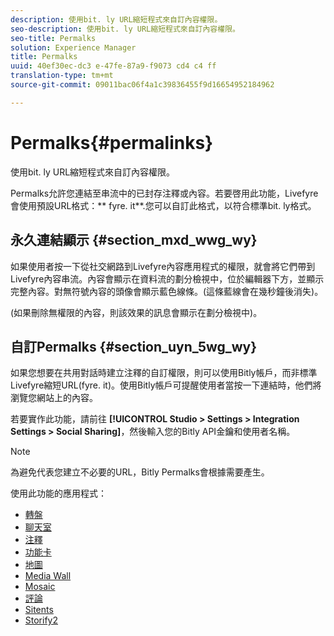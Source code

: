 ```yaml
---
description: 使用bit. ly URL縮短程式來自訂內容權限。
seo-description: 使用bit. ly URL縮短程式來自訂內容權限。
seo-title: Permalks
solution: Experience Manager
title: Permalks
uuid: 40ef30ec-dc3 e-47fe-87a9-f9073 cd4 c4 ff
translation-type: tm+mt
source-git-commit: 09011bac06f4a1c39836455f9d16654952184962

---
```



# Permalks{#permalinks}

使用bit. ly URL縮短程式來自訂內容權限。

Permalks允許您連結至串流中的已封存注釋或內容。若要啓用此功能，Livefyre會使用預設URL格式：** fyre. it**.您可以自訂此格式，以符合標準bit. ly格式。

## 永久連結顯示 {#section_mxd_wwg_wy}

如果使用者按一下從社交網路到Livefyre內容應用程式的權限，就會將它們帶到Livefyre內容串流。內容會顯示在資料流的劃分檢視中，位於編輯器下方，並顯示完整內容。對無符號內容的頭像會顯示藍色線條。(這條藍線會在幾秒鐘後消失)。

(如果刪除無權限的內容，則該效果的訊息會顯示在劃分檢視中)。

## 自訂Permalks {#section_uyn_5wg_wy}

如果您想要在共用對話時建立注釋的自訂權限，則可以使用Bitly帳戶，而非標準Livefyre縮短URL(fyre. it)。使用Bitly帳戶可提醒使用者當按一下連結時，他們將瀏覽您網站上的內容。

若要實作此功能，請前往 **[!UICONTROL Studio > Settings > Integration Settings > Social Sharing]**，然後輸入您的Bitly API金鑰和使用者名稱。

>[!NOTE]
>
>為避免代表您建立不必要的URL，Bitly Permalks會根據需要產生。

使用此功能的應用程式：

* [轉盤](/help/using/c-about-apps/c-carousel-app/c-carousel-app.md#c_carousel_app)
* [聊天室](/help/using/c-about-apps/c-chat-app/c-chat-app.md#c_chat_app)
* [注釋](/help/using/c-about-apps/c-comments/c-comments.md)
* [功能卡](/help/using/c-about-apps/c-feature-card-app/c-feature-card-app.md#c_feature_card_app)
* [地圖](/help/using/c-about-apps/c-map-app/c-map-app.md#c_map_app)
* [Media Wall](/help/using/c-about-apps/c-media-wall-app/c-media-wall-app.md#c_media_wall_app)
* [Mosaic](/help/using/c-about-apps/c-mosaic-app/c-mosaic-app.md#c_mosaic_app)
* [評論](/help/using/c-about-apps/c-reviews-app/c-reviews-app.md#c_reviews_app)
* [Sitents](/help/using/c-about-apps/c-sidenotes-app/c-sidenotes-app.md#c_sidenotes_app)
* [Storify2](/help/using/c-about-apps/c-storify2/c-storify2.md#c_storify2)

